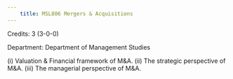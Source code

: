 ```yaml
---
    title: MSL806 Mergers & Acquisitions
---
```

Credits: 3 (3-0-0)

Department: Department of Management Studies

(i) Valuation & Financial framework of M&A. (ii) The strategic perspective of M&A. (iii) The managerial perspective of M&A.